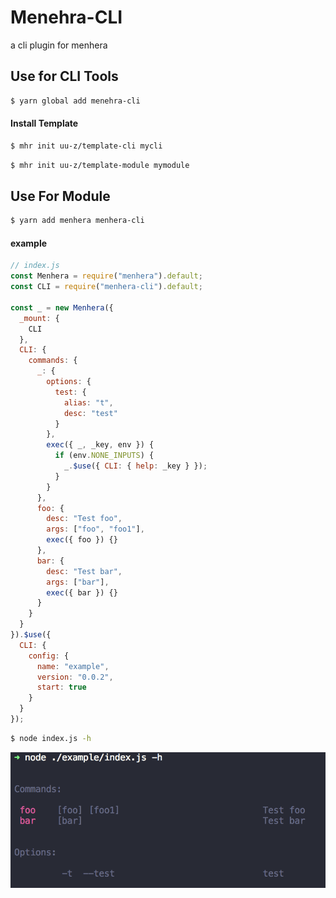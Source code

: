 # Menehra-CLI

a cli plugin for menhera

## Use for CLI Tools

```bash
$ yarn global add menehra-cli
```

#### Install Template

```bash
$ mhr init uu-z/template-cli mycli
```

```bash
$ mhr init uu-z/template-module mymodule
```

## Use For Module

```bash
$ yarn add menhera menhera-cli
```

#### example

```js
// index.js
const Menhera = require("menhera").default;
const CLI = require("menhera-cli").default;

const _ = new Menhera({
  _mount: {
    CLI
  },
  CLI: {
    commands: {
      _: {
        options: {
          test: {
            alias: "t",
            desc: "test"
          }
        },
        exec({ _, _key, env }) {
          if (env.NONE_INPUTS) {
            _.$use({ CLI: { help: _key } });
          }
        }
      },
      foo: {
        desc: "Test foo",
        args: ["foo", "foo1"],
        exec({ foo }) {}
      },
      bar: {
        desc: "Test bar",
        args: ["bar"],
        exec({ bar }) {}
      }
    }
  }
}).$use({
  CLI: {
    config: {
      name: "example",
      version: "0.0.2",
      start: true
    }
  }
});
```

```bash
$ node index.js -h
```

![preview](./assets/cli.png)
